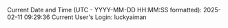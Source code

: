 Current Date and Time (UTC - YYYY-MM-DD HH:MM:SS formatted): 2025-02-11 09:29:36
Current User's Login: luckyaiman
